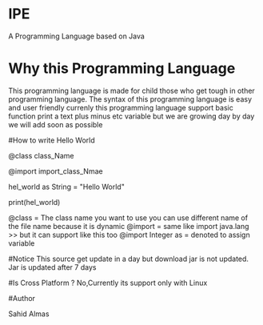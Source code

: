 # IPE
A Programming Language based on Java

# Why this Programming Language

This programming language is made for child those who get tough in other programming language. The syntax of this programming language is easy and user friendly currenly this programming language support basic function print a text plus minus etc variable but we are growing day by day we will add soon as possible

#How to write Hello World

@class class_Name

@import import_class_Nmae

hel_world as String = "Hello World"

print(hel_world)

@class =  The class name you want to use you can use different name of the file name because it is dynamic
@import = same like import java.lang >> but it can support like this too @import Integer
as = denoted to assign variable 

#Notice
This source get update in a day but download jar is not updated. Jar is updated after 7 days

#Is Cross Platform ?
No,Currently its support only with Linux

#Author 

Sahid <AndroidFire> Almas
